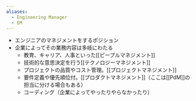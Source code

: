 ```yaml
---
aliases:
  - Engineering Manager
  - EM
---
```

- エンジニアのマネジメントをするポジション
- 企業によってその業務内容は多岐にわたる
	- 教育、キャリア、人事といった[[ピープルマネジメント]]
	- 技術的な意思決定を行う[[テクノロジーマネジメント]]
	- プロジェクトの品質やコスト管理。[[プロジェクトマネジメント]]
	- 要件定義や優先順位付。[[プロダクトマネジメント]]（ここは[[PdM]]の担当に分ける場合もある）
	- コーディング（企業によってやったりやらなかったり）
	